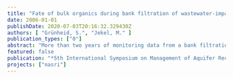 ```yaml
---
title: "Fate of bulk organics during bank filtration of wastewater-impacted surface waters"
date: 2006-01-01
publishDate: 2020-07-03T20:16:32.329430Z
authors: [ "Grünheid, S.", "Jekel, M." ]
publication_types: ["0"]
abstract: "More than two years of monitoring data from a bank filtration site in Berlin, Germany, and a long retention soil column system (30 m) were analyzed to study the influence of redox conditions on the degradation of bulk organics. Dissolved organic carbon (DOC), UV-absorption at 254 nm (UVA254) and liquid chromatography with online carbon detection (LC-OCD) was employed to receive qualitative and quantitative information about the fate of different fractions of DOC. It was found that the kinetics of DOC-degradation depend significantly on the dominant redox conditions during infiltration. A faster mineralization of biodegradable DOC was observed during oxic soil passage (~1 month). Anoxic infiltration led to a comparable residual DOC-concentration, but 3-6 months were required for complete removal of biodegradable DOC (BDOC). LC-OCD measurements revealed that the fraction of polysaccharides (PS) is removed very fast during infiltration in the field. Under strictly anoxic conditions the PS were more stable. The fractions of humic substances, building blocks and low molecular weight acids were degraded partially, independently from the redox potential, while the change in aromaticity of the residual DOC was influenced by the dominant redox conditions."
featured: false
publication: "*5th International Symposium on Management of Aquifer Recharge / IHP-VI, Series on Groundwater*"
projects: ["nasri"]
---
```


